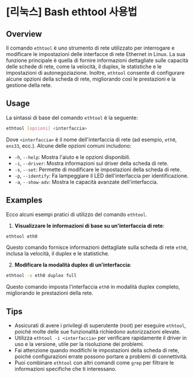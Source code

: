 # [리눅스] Bash ethtool 사용법

## Overview
Il comando `ethtool` è uno strumento di rete utilizzato per interrogare e modificare le impostazioni delle interfacce di rete Ethernet in Linux. La sua funzione principale è quella di fornire informazioni dettagliate sulle capacità delle schede di rete, come la velocità, il duplex, le statistiche e le impostazioni di autonegoziazione. Inoltre, `ethtool` consente di configurare alcune opzioni della scheda di rete, migliorando così le prestazioni e la gestione della rete.

## Usage
La sintassi di base del comando `ethtool` è la seguente:

```bash
ethtool [opzioni] <interfaccia>
```

Dove `<interfaccia>` è il nome dell'interfaccia di rete (ad esempio, `eth0`, `ens33`, ecc.). Alcune delle opzioni comuni includono:

- `-h`, `--help`: Mostra l'aiuto e le opzioni disponibili.
- `-i`, `--driver`: Mostra informazioni sul driver della scheda di rete.
- `-s`, `--set`: Permette di modificare le impostazioni della scheda di rete.
- `-p`, `--identify`: Fa lampeggiare il LED dell'interfaccia per identificazione.
- `-a`, `--show-adv`: Mostra le capacità avanzate dell'interfaccia.

## Examples
Ecco alcuni esempi pratici di utilizzo del comando `ethtool`.

1. **Visualizzare le informazioni di base su un'interfaccia di rete**:

```bash
ethtool eth0
```

Questo comando fornisce informazioni dettagliate sulla scheda di rete `eth0`, inclusa la velocità, il duplex e le statistiche.

2. **Modificare la modalità duplex di un'interfaccia**:

```bash
ethtool -s eth0 duplex full
```

Questo comando imposta l'interfaccia `eth0` in modalità duplex completo, migliorando le prestazioni della rete.

## Tips
- Assicurati di avere i privilegi di superutente (root) per eseguire `ethtool`, poiché molte delle sue funzionalità richiedono autorizzazioni elevate.
- Utilizza `ethtool -i <interfaccia>` per verificare rapidamente il driver in uso e la versione, utile per la risoluzione dei problemi.
- Fai attenzione quando modifichi le impostazioni della scheda di rete, poiché configurazioni errate possono portare a problemi di connettività.
- Puoi combinare `ethtool` con altri comandi come `grep` per filtrare le informazioni specifiche che ti interessano.